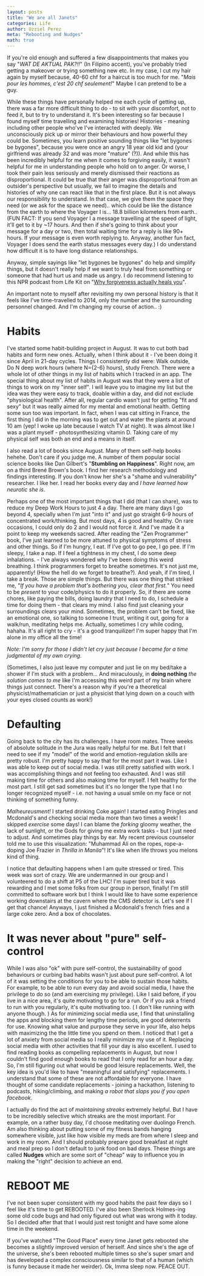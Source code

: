 ```yaml
---
layout: posts
title: "We are all Janets"
categories: Life
author: Uzziel Perez
meta: "Rebooting and Nudges"
math: true
---
```


If you're old enough and suffered a few disappointments that makes you say "*WAT DE AKTUAL PAK?!!*" (In Filipino accent), you've probably tried getting a makeover or trying something new etc. In my case, I cut my hair again by myself because, 40-60 chf for a haircut is too much for me. "*Mais pour les hommes, c'est 20 chf seulement!*" Maybe I can pretend to be a guy.

While these things have personally helped me each cycle of getting up, there was a far more difficult thing to do - to sit with your discomfort, not to feed it, but to try to understand it. It's been interesting so far because I found myself time travelling and examining histories! Histories - meaning including other people who've I've interacted with deeply. We unconsciously pick up or mirror their behaviours and how powerful they could be. Sometimes, you learn positive sounding things like "let bygones be bygones", because you were once an angry 18 year old kid and (your girlfriend was already 32 and was more "mature" (?)). And while this has been incredibly helpful for me when it comes to forgiving easily, it wasn't helpful for me in understanding people who hold on to anger. Or worse, I took their pain less seriously and merely dismissed their reactions as disproportional. It could be true that their anger was disproportional from an outsider's perspective but usually, we fail to imagine the details and histories of why one can react like that in the first place. But it is not always our responsibility to understand. In that case, we give them the space they need (or we ask for the space we need).. which could be like the distance from the earth to where the Voyager I is... 18.8 billion kilometers from earth.. (FUN FACT: If you send Voyager I a message travelling at the speed of light, it'll get to it by ~17 hours. And then if she's going to think about your message for a day or two, then total waiting time for a reply is like 90+ hours. If your message is even worth replying to. Anyway, another fun fact, Voyager I does send the earth status messages every day.) I do understand how difficult it is to have long distance relationships.

Anyway, simple sayings like "let bygones be bygones" do help and simplify things, but it doesn't really help if we want to truly heal from something or someone that had hurt us and made us angry. I do recommend listening to this NPR podcast from Life Kit on "[Why forgiveness actually heals you](https://open.spotify.com/episode/2hsbSwPUt43F43YBrUpsI2?si=ph6rZtsNS4qyy81w5XBQSg)".

An important note to myself after revisiting my own personal history is that it feels like I've time-travelled to 2014, only the number and the surrounding personnel changed. And I'm changing my course of action.. :)

# Habits

I've started some habit-building project in August. It was to cut both bad habits and form new ones. Actually, when I think about it - I've been doing it since April in 21-day cycles. Things I consistently did were: Walk outside, Do N deep work hours (where N={2-6} hours), study French. There were a whole lot of other things in my list of habits which I tracked in an app. The special thing about my list of habits in August was that they were a list of things to work on my "inner self". I will leave you to imagine my list but the idea was they were easy to track, doable within a day, and did not exclude "physiological health". After all, regular cardio wasn't just for getting "fit and sexy" but it was really aimed for my mental and emotional health. Getting some sun too was important. In fact, when I was cat sitting in France, the first thing I did in the morning was to get out and water the plants at around 10 am (yep! I woke up late because I watch TV at night). It was almost like I was a plant myself - photosynthesizing vitamin D. Taking care of my physical self was both an end and a means in itself.

I also read a lot of books since August. Many of them self-help books hehehe. Don't care if you judge me. A number of them popular social science books like Dan Gilbert's "**Stumbling on Happiness**". Right now, am on a third Brené Brown's book. I find her research methodology and findings interesting. If you don't know her she's a "shame and vulnerability" researcher. I like her. I read her books every day and *I have learned how neurotic she is*.

Perhaps one of the most important things that I did (that I can share), was to reduce my Deep Work Hours to just 4 a day. There are many days I go beyond 4, specially when I'm just "into it" and just go straight 6-9 hours of concentrated work/thinking. But most days, 4 is good and healthy. On rare occasions, I could only do 2 and I would not force it. And I've made it a point to keep my weekends sacred. After reading the "Zen Programmer" book, I've just learned to be more attuned to physical symptoms of stress and other things. So if I'm hungry, I eat. If I've got to go pee, I go pee. If I'm sleepy, I take a nap. If I feel a tightness in my chest, I do some deep inhalations. - I've always wondered why I've been doing this weird breathing. I think programmers forget to breathe sometimes. It's not just me, apparently! (How the hell do we forget to breathe?). And yeah, if I'm tired, I take a break. Those are simple things. But there was one thing that striked me, "*If you have a problem that's bothering you, clear that first.*" You need to be *present* to your code/physics to do it properly. So, if there are some chores, like paying the bills, doing laundry that I need to do, I schedule a time for doing them - that clears my mind. I also find just cleaning your surroundings clears your mind. Sometimes, the problem can't be fixed, like an emotional one, so talking to someone I trust, writing it out, going for a walk/run, meditating helps me. Actually, sometimes I cry while coding, hahaha. It's all right to cry - it's a good tranquilizer! I'm super happy that I'm alone in my office all the time!

*Note: I'm sorry for those I didn't let cry just because I became for a time judgmental of my own crying.*

(Sometimes, I also just leave my computer and just lie on my bed/take a shower if I'm stuck with a problem... And miraculously, in **doing nothing** *the solution comes to me* like I'm accessing this weird part of my brain where things just connect. There's a reason why if you're a theoretical physicist/mathematician or just a physicist that lying down on a couch with your eyes closed counts as work!)

# Defaulting

Going back to the city has its challenges. I have room mates. Three weeks of absolute solitude in the Jura was really helpful for me. But I felt that I need to see if my "model" of the world and emotion-regulation skills are pretty robust. I'm pretty happy to say that for the most part it was. Like I was able to keep out of social media. I was still pretty satisfied with work. I was accomplishing things and not feeling too exhausted. And I was still making time for others and also making time for myself. I felt healthy for the most part. I still get sad sometimes but it's no longer the type that I no longer recognized myself - i.e. not having a usual smile on my face or not thinking of something funny.

*Malheureusment!* I started drinking Coke again! I started eating Pringles and Mcdonald's and checking social media more than two times a week! I skipped *exercise* some days! I can blame the *forking* gloomy weather, the lack of sunlight, or the Gods for giving me extra work tasks - but I just need to adjust. And sometimes play things by ear. My recent previous counselor told me to use this visualization: "Muhammad Ali on the ropes,
rope-a-doping Joe Frazier in *Thrilla in Manila*"! It's like when life throws you melons kind of thing.

I notice that defaulting happens when I am quite stressed or tired. This week was sort of crazy. We are undermanned in our group and I volunteered to do a shift at P5 of the LHC! I'm super tired but it was rewarding and I met some folks from our group in person, finally! I'm still committed to software work but I think I would like to have some experience working downstairs at the cavern where the CMS detector is. Let's see if I get that chance! Anyways, I just finished a Mcdonald's french fries and a large coke zero. And a box of chocolates.

# It was never about "pure" self-control

While I was also "ok" with pure self-control, the sustainability of good behaviours or curbing bad habits wasn't just about pure self-control. A lot of it was setting the conditions for you to be able to sustain those habits. For example, to be able to run every day and avoid social media, I have the privilege to do so (and am exercising my privilege). Like I said before, if you live in a nice area, it's quite motivating to go for a run. Or if you ask a friend to run with you regularly, it's quite motivating too. ( I don't like running with anyone though. ) As for minimizing social media use, I find that uninstalling the apps and blocking them for lengthy time periods, are good deterrents for use. Knowing what value and purpose they serve in your life, also helps with maximizing the the little time you spend on them. I noticed that I get a lot of anxiety from social media so I really minimize my use of it. Replacing social media with other activities that fill your day is also excellent. I used to find reading books as compelling replacements in August, but now I couldn't find good enough books to read that I only read for an hour a day. So, I'm still figuring out what would be good leisure replacements. Well, the key idea is you'd like to have "meaningful and satisfying" replacements. I understand that some of these are not affordable for everyone. I have thought of some candidate replacements - joining a hackathon, listening to podcasts, hiking/climbing, and making *a robot that slaps you if you open facebook*.

I actually do find the act of *maintaining streaks* extremely helpful. But I have to be incredibly selective which streaks are the most important. For example, on a rather busy day, I'd choose meditating over duolingo French. Am also thinking about putting some of my fitness bands hanging somewhere visible, just like how visible my meds are from where I sleep and work in my room. And I should probably prepare good breakfast at night and meal prep so I don't default to junk food on bad days. These things are called **Nudges** which are some sort of "cheap" way to influence you in making the "right" decision to achieve an end.

# REBOOT ME

I've not been super consistent with my good habits the past few days so I feel like it's time to get REBOOTED. I've also been Sherlock Holmes-ing some old code bugs and had only figured out what was wrong with it today. So I decided after that that I would just rest tonight and have some alone time in the weekend.

 If you've watched "The Good Place" every time Janet gets rebooted she becomes a slightly improved version of herself. And since she's the age of the universe, she's been rebooted multiple times so she's super smart and has developed a complex consciousness similar to that of a human (which is funny because it made her weirder). Ok, Imma sleep now. PEACE OUT.
